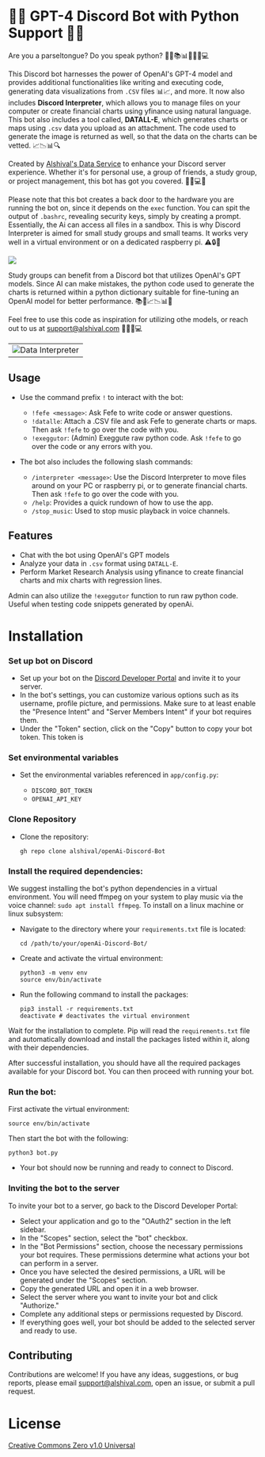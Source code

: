 # 🤖🔥 GPT-4 Discord Bot with Python Support 🐍🚀

Are you a parseltongue? Do you speak python? 🐍🔥📚📊⏰🎵🌟💻

This Discord bot harnesses the power of OpenAI's GPT-4 model and provides additional functionalities like writing and executing code, generating data visualizations from `.CSV` files 📊📈, and more. It now also includes **Discord Interpreter**, which allows you to manage files on your computer or create financial charts using yfinance using natural language. This bot also includes a tool called, **DATALL-E**, which generates charts or maps using `.csv` data you upload as an attachment. The code used to generate the image is returned as well, so that the data on the charts can be vetted. 📈📉📊🔍

Created by [Alshival's Data Service](https://alshival.com) to enhance your Discord server experience. Whether it's for personal use, a group of friends, a study group, or project management, this bot has got you covered. 🌟🚀💻🎉

Please note that this bot creates a back door to the hardware you are running the bot on, since it depends on the `exec` function. You can spit the output of `.bashrc`, revealing security keys, simply by creating a prompt. Essentially, the Ai can access all files in a sandbox. This is why Discord Interpreter is aimed for small study groups and small teams. It works very well in a virtual environment or on a dedicated raspberry pi. ⚠️🔒🔐

<img src="https://github.com/alshival/gpt4-Discord-Bot/blob/main/app/meta/Screenshot%202023-08-04%204.48.30%20PM%20(1).png?raw=True">

Study groups can benefit from a Discord bot that utilizes OpenAI's GPT models. Since AI can make mistakes, the python code used to generate the charts is returned within a python dictionary suitable for fine-tuning an OpenAI model for better performance. 📚🤖📈📉📊📝

Feel free to use this code as inspiration for utilizing othe models, or reach out to us at [support@alshival.com](mailto:support@alshival.com) 🌟📩🚀💻

<html>
<body>
    <table style="width: 100%;" cellspacing="0" cellpadding="0">
<!--         <tr>
            <td style="width: 50%;">
                <img src="https://github.com/alshival/openAI-Discord-Bot/blob/main/app/Screenshot%202023-08-04%207.43.52%20AM.png?raw=True" alt="Image Description">
            </td>
            <td style="width: 50%;">
                <img src="https://github.com/alshival/openAI-Discord-Bot/blob/main/app/Screenshot%202023-08-04%207.43.58%20AM.png?raw=True" alt="Image Description">
            </td>
        </tr> -->
        <tr>
            <td colspan="2" style="width: 100%;">
                <img src="https://github.com/alshival/gpt4-Discord-Bot/blob/main/app/meta/Screenshot%202023-08-09%204.32.11%20AM.png?raw=True" alt="Data Interpreter">
            </td>
        </tr>
    </table>
</body>

</html>

## Usage

- Use the command prefix `!` to interact with the bot:

  - `!fefe <message>`: Ask Fefe to write code or answer questions.
  - `!datalle`: Attach a .CSV file and ask Fefe to generate charts or maps. Then ask `!fefe` to go over the code with you.
  - `!exeggutor`: (Admin) Exeggute raw python code. Ask `!fefe` to go over the code or any errors with you.
- The bot also includes the following slash commands:
  - `/interpreter <message>`: Use the Discord Interpreter to move files around on your PC or raspberry pi, or to generate financial charts. Then ask `!fefe` to go over the code with you.
  - `/help`: Provides a quick rundown of how to use the app.
  - `/stop_music`: Used to stop music playback in voice channels.

## Features

- Chat with the bot using OpenAI's GPT models
- Analyze your data in `.csv` format using `DATALL-E`.
- Perform Market Research Analysis using yfinance to create financial charts and mix charts with regression lines.

Admin can also utilize the `!exeggutor` function to run raw python code. Useful when testing code snippets generated by openAi.

# Installation
### Set up bot on Discord
- Set up your bot on the [Discord Developer Portal](https://discord.com/developers/applications) and invite it to your server.
- In the bot's settings, you can customize various options such as its username, profile picture, and permissions. Make sure to at least enable the "Presence Intent" and "Server Members Intent" if your bot requires them.
- Under the "Token" section, click on the "Copy" button to copy your bot token. This token is

### Set environmental variables
- Set the environmental variables referenced in `app/config.py`:

   - `DISCORD_BOT_TOKEN`
   - `OPENAI_API_KEY`
     
### Clone Repository
- Clone the repository:

   ```shell
   gh repo clone alshival/openAi-Discord-Bot
   ```

### Install the required dependencies:
We suggest installing the bot's python dependencies in a virtual environment. You will need ffmpeg on your system to play music via the voice channel: `sudo apt install ffmpeg`.
To install on a linux machine or linux subsystem:

  - Navigate to the directory where your `requirements.txt` file is located:
     ```shell
     cd /path/to/your/openAi-Discord-Bot/
     ```
     
  - Create and activate the virtual environment:
     ```
     python3 -m venv env
     source env/bin/activate
     ```

  - Run the following command to install the packages:
     ```shell
     pip3 install -r requirements.txt
     deactivate # deactivates the virtual environment
     ```
   
Wait for the installation to complete. Pip will read the `requirements.txt` file and automatically download and install the packages listed within it, along with their dependencies.

After successful installation, you should have all the required packages available for your Discord bot. You can then proceed with running your bot.

### Run the bot:
First activate the virtual environment:
 ```shell
 source env/bin/activate
 ```

 Then start the bot with the following:
  ```shell
  python3 bot.py
  ```

- Your bot should now be running and ready to connect to Discord.

### Inviting the bot to the server
To invite your bot to a server, go back to the Discord Developer Portal:
- Select your application and go to the "OAuth2" section in the left sidebar.
- In the "Scopes" section, select the "bot" checkbox.
- In the "Bot Permissions" section, choose the necessary permissions your bot requires. These permissions determine what actions your bot can perform in a server.
- Once you have selected the desired permissions, a URL will be generated under the "Scopes" section.
- Copy the generated URL and open it in a web browser.
- Select the server where you want to invite your bot and click "Authorize."
- Complete any additional steps or permissions requested by Discord.
- If everything goes well, your bot should be added to the selected server and ready to use.

## Contributing

Contributions are welcome! If you have any ideas, suggestions, or bug reports, please email [support@alshival.com](mailto:support@alshival.com?subject=openAI%20Discord%20Bot), open an issue, or submit a pull request.

# License

[Creative Commons Zero v1.0 Universal](LICENSE)
